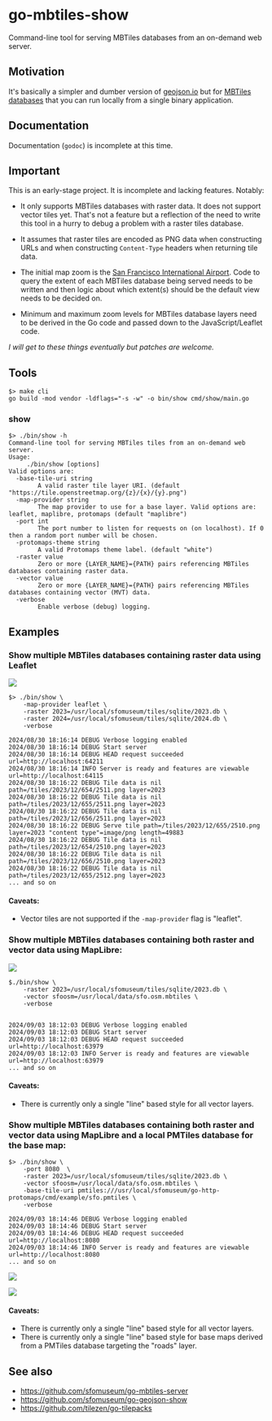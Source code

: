 # go-mbtiles-show

Command-line tool for serving MBTiles databases from an on-demand web server.

## Motivation

It's basically a simpler and dumber version of [geojson.io](https://geojson.io/) but for [MBTiles databases](https://wiki.openstreetmap.org/wiki/MBTiles) that you can run locally from a single binary application.

## Documentation

Documentation (`godoc`) is incomplete at this time.

## Important

This is an early-stage project. It is incomplete and lacking features. Notably:

* It only supports MBTiles databases with raster data. It does not support vector tiles yet. That's not a feature but a reflection of the need to write this tool in a hurry to debug a problem with a raster tiles database.

* It assumes that raster tiles are encoded as PNG data when constructing URLs and when constructing `Content-Type` headers when returning tile data.

* The initial map zoom is the [San Francisco International Airport](https://spelunker.whosonfirst.org/id/102527513/). Code to query the extent of each MBTiles database being served needs to be written and then logic about which extent(s) should be the default view needs to be decided on.

* Minimum and maximum zoom levels for MBTiles database layers need to be derived in the Go code and passed down to the JavaScript/Leaflet code.

_I will get to these things eventually but patches are welcome._

## Tools

```
$> make cli
go build -mod vendor -ldflags="-s -w" -o bin/show cmd/show/main.go
```

### show

```
$> ./bin/show -h
Command-line tool for serving MBTiles tiles from an on-demand web server.
Usage:
	 ./bin/show [options]
Valid options are:
  -base-tile-uri string
    	A valid raster tile layer URI. (default "https://tile.openstreetmap.org/{z}/{x}/{y}.png")
  -map-provider string
    	The map provider to use for a base layer. Valid options are: leaflet, maplibre, protomaps (default "maplibre")
  -port int
    	The port number to listen for requests on (on localhost). If 0 then a random port number will be chosen.
  -protomaps-theme string
    	A valid Protomaps theme label. (default "white")
  -raster value
    	Zero or more {LAYER_NAME}={PATH} pairs referencing MBTiles databases containing raster data.
  -vector value
    	Zero or more {LAYER_NAME}={PATH} pairs referencing MBTiles databases containing vector (MVT) data.
  -verbose
    	Enable verbose (debug) logging.
```

## Examples

### Show multiple MBTiles databases containing raster data using Leaflet

![](docs/images/go-mbtiles-show-2023-24.png)

```
$> ./bin/show \
	-map-provider leaflet \
	-raster 2023=/usr/local/sfomuseum/tiles/sqlite/2023.db \
	-raster 2024=/usr/local/sfomuseum/tiles/sqlite/2024.db \
	-verbose
	
2024/08/30 18:16:14 DEBUG Verbose logging enabled
2024/08/30 18:16:14 DEBUG Start server
2024/08/30 18:16:14 DEBUG HEAD request succeeded url=http://localhost:64211
2024/08/30 18:16:14 INFO Server is ready and features are viewable url=http://localhost:64115
2024/08/30 18:16:22 DEBUG Tile data is nil path=/tiles/2023/12/654/2511.png layer=2023
2024/08/30 18:16:22 DEBUG Tile data is nil path=/tiles/2023/12/655/2511.png layer=2023
2024/08/30 18:16:22 DEBUG Tile data is nil path=/tiles/2023/12/656/2511.png layer=2023
2024/08/30 18:16:22 DEBUG Serve tile path=/tiles/2023/12/655/2510.png layer=2023 "content type"=image/png length=49883
2024/08/30 18:16:22 DEBUG Tile data is nil path=/tiles/2023/12/654/2510.png layer=2023
2024/08/30 18:16:22 DEBUG Tile data is nil path=/tiles/2023/12/656/2510.png layer=2023
2024/08/30 18:16:22 DEBUG Tile data is nil path=/tiles/2023/12/655/2512.png layer=2023
... and so on
```

#### Caveats:

* Vector tiles are not supported if the `-map-provider` flag is "leaflet".

### Show multiple MBTiles databases containing both raster and vector data using MapLibre:

![](docs/images/go-mbtiles-show-maplibre-mixed.png)

```
$./bin/show \
	-raster 2023=/usr/local/sfomuseum/tiles/sqlite/2023.db \
	-vector sfoosm=/usr/local/data/sfo.osm.mbtiles \
	-verbose
	

2024/09/03 18:12:03 DEBUG Verbose logging enabled
2024/09/03 18:12:03 DEBUG Start server
2024/09/03 18:12:03 DEBUG HEAD request succeeded url=http://localhost:63979
2024/09/03 18:12:03 INFO Server is ready and features are viewable url=http://localhost:63979
... and so on
```

#### Caveats:

* There is currently only a single "line" based style for all vector layers.

### Show multiple MBTiles databases containing both raster and vector data using MapLibre and a local PMTiles database for the base map:

```
$> ./bin/show \
	-port 8080  \
	-raster 2023=/usr/local/sfomuseum/tiles/sqlite/2023.db \
	-vector sfoosm=/usr/local/data/sfo.osm.mbtiles \
	-base-tile-uri pmtiles:///usr/local/sfomuseum/go-http-protomaps/cmd/example/sfo.pmtiles \
	-verbose
	
2024/09/03 18:14:46 DEBUG Verbose logging enabled
2024/09/03 18:14:46 DEBUG Start server
2024/09/03 18:14:46 DEBUG HEAD request succeeded url=http://localhost:8080
2024/09/03 18:14:46 INFO Server is ready and features are viewable url=http://localhost:8080
... and so on
```

![](docs/images/go-mbtiles-show-maplibre-pmtiles.png)

![](docs/images/go-mbtiles-show-maplibre-pmtiles-2.png)

#### Caveats:

* There is currently only a single "line" based style for all vector layers.
* There is currently only a single "line" based style for base maps derived from a PMTiles database targeting the "roads" layer.

## See also

* https://github.com/sfomuseum/go-mbtiles-server
* https://github.com/sfomuseum/go-geojson-show
* https://github.com/tilezen/go-tilepacks